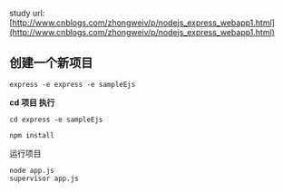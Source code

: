 study url:[http://www.cnblogs.com/zhongweiv/p/nodejs_express_webapp1.html](http://www.cnblogs.com/zhongweiv/p/nodejs_express_webapp1.html)

## 创建一个新项目

	express -e express -e sampleEjs



**cd 项目 执行**

	cd express -e sampleEjs
 
	npm install


运行项目 
	
	node app.js
	supervisor app.js

